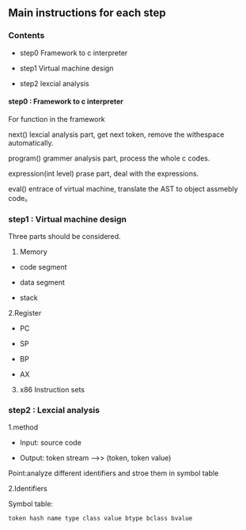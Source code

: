 ## Main instructions for each step

### Contents

* step0 Framework to c interpreter

* step1 Virtual machine design

* step2 lexcial analysis



#### step0 : Framework to c interpreter

For function in the framework

next() lexcial analysis part, get next token, remove the withespace automatically.

program() grammer analysis part, process the whole c codes.

expression(int level) prase part, deal with the expressions.

eval() entrace of virtual machine, translate the AST to object assmebly code。



### step1 : Virtual machine design

Three parts should be considered.

1. Memory

* code segment

* data segment

* stack

2.Register

* PC

* SP

* BP

* AX

3. x86 Instruction sets



### step2 : Lexcial analysis

1.method

* Input: source code

* Output: token stream -->> (token, token value)

Point:analyze different identifiers and stroe them in symbol table

2.Identifiers

Symbol table:

`token hash name type class value btype bclass bvalue`








